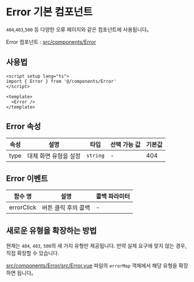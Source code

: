 # Error 기본 컴포넌트

`404`,`403`,`500` 등 다양한 오류 페이지와 같은 컴포넌트에 사용됩니다。

Error 컴포넌트 : [src/components/Error](https://github.com/web2-solution/web2-vue-framework/tree/dev/src/components/Error) 

## 사용법

```vue
<script setup lang="ts">
import { Error } from '@/components/Error'
</script>

<template>
  <Error />
</template>

```

## Error 속성

| 속성 | 설명 | 타입 | 선택 가능 값 | 기본값 |
| ---- | ---- | ---- | ---- | ---- |
| type | 대체 화면 유형을 설정 | `string` | - | 404 |

## Error 이벤트

| 함수 명 | 설명 | 콜백 파라미터 |
| ---- | ---- | ---- |
| errorClick | 버튼 클릭 후의 콜백 | - |

## 새로운 유형을 확장하는 방법

현재는 `404`, `403`, `500`의 세 가지 유형만 제공됩니다. 만약 실제 요구에 맞지 않는 경우, 직접 확장할 수 있습니다.

[src/components/Error/src/Error.vue](https://github.com/web2-solution/web2-vue-framework/blob/dev/src/components/Error/src/Error.vue) 파일의 `errorMap` 객체에서 해당 유형을 확장하면 됩니다。
